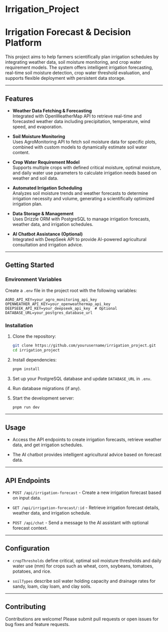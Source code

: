 
# Irrigation_Project

# Irrigation Forecast & Decision Platform

This project aims to help farmers scientifically plan irrigation schedules by integrating weather data, soil moisture monitoring, and crop water requirement models. The system offers intelligent irrigation forecasting, real-time soil moisture detection, crop water threshold evaluation, and supports flexible deployment with persistent data storage.

---

## Features

- **Weather Data Fetching & Forecasting**  
  Integrated with OpenWeatherMap API to retrieve real-time and forecasted weather data including precipitation, temperature, wind speed, and evaporation.

- **Soil Moisture Monitoring**  
  Uses AgroMonitoring API to fetch soil moisture data for specific plots, combined with custom models to dynamically estimate soil water content.

- **Crop Water Requirement Model**  
  Supports multiple crops with defined critical moisture, optimal moisture, and daily water use parameters to calculate irrigation needs based on weather and soil data.

- **Automated Irrigation Scheduling**  
  Analyzes soil moisture trends and weather forecasts to determine irrigation necessity and volume, generating a scientifically optimized irrigation plan.

- **Data Storage & Management**  
  Uses Drizzle ORM with PostgreSQL to manage irrigation forecasts, weather data, and irrigation schedules.

- **AI Chatbot Assistance (Optional)**  
  Integrated with DeepSeek API to provide AI-powered agricultural consultation and irrigation advice.

---

## Getting Started

### Environment Variables

Create a `.env` file in the project root with the following variables:

```env
AGRO_API_KEY=your_agro_monitoring_api_key
OPENWEATHER_API_KEY=your_openweathermap_api_key
DEEPSEEK_API_KEY=your_deepseek_api_key  # Optional
DATABASE_URL=your_postgres_database_url
```

### Installation

1. Clone the repository:

   ```bash
   git clone https://github.com/yourusername/irrigation_project.git
   cd irrigation_project
   ```

2. Install dependencies:

   ```bash
   pnpm install
   ```

3. Set up your PostgreSQL database and update `DATABASE_URL` in `.env`.

4. Run database migrations (if any).

5. Start the development server:

   ```bash
   pnpm run dev
   ```

---

## Usage

- Access the API endpoints to create irrigation forecasts, retrieve weather data, and get irrigation schedules.

- The AI chatbot provides intelligent agricultural advice based on forecast data.

---

## API Endpoints

- `POST /api/irrigation-forecast` - Create a new irrigation forecast based on input data.

- `GET /api/irrigation-forecast/:id` - Retrieve irrigation forecast details, weather data, and irrigation schedule.

- `POST /api/chat` - Send a message to the AI assistant with optional forecast context.

---

## Configuration

- `cropThresholds` define critical, optimal soil moisture thresholds and daily water use (mm) for crops such as wheat, corn, soybeans, tomatoes, potatoes, and rice.

- `soilTypes` describe soil water holding capacity and drainage rates for sandy, loam, clay loam, and clay soils.

---

## Contributing

Contributions are welcome! Please submit pull requests or open issues for bug fixes and feature requests.

